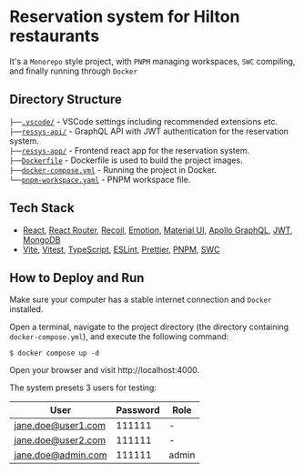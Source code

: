 # Reservation system for Hilton restaurants

It's a `Monorepo` style project, with `PNPM` managing workspaces, `SWC` compiling, and finally running through `Docker`

## Directory Structure

`├──`[`.vscode/`](./.vscode) - VSCode settings including recommended extensions etc.<br>
`├──`[`ressys-api/`](./ressys-api) - GraphQL API with JWT authentication for the reservation system.<br>
`├──`[`ressys-app/`](./ressys-app) - Frontend react app for the reservation system.<br>
`├──`[`Dockerfile`](./Dockerfile) - Dockerfile is used to build the project images.<br>
`├──`[`docker-compose.yml`](./docker-compose.yml) - Running the project in Docker.<br>
`└──`[`pnpm-workspace.yaml`](./pnpm-workspace.yaml) - PNPM workspace file.<br>

## Tech Stack

- [React](https://react.dev/), [React Router](https://reactrouter.com/), [Recoil](https://recoiljs.org/), [Emotion](https://emotion.sh/), [Material UI](https://next.material-ui.com/), [Apollo GraphQL](https://www.apollographql.com/), [JWT](https://jwt.io), [MongoDB](https://www.mongodb.com)
- [Vite](https://vitejs.dev/), [Vitest](https://vitejs.dev/),
  [TypeScript](https://www.typescriptlang.org/), [ESLint](https://eslint.org/), [Prettier](https://prettier.io/), [PNPM](https://pnpm.io/), [SWC](https://swc.rs/)

## How to Deploy and Run

Make sure your computer has a stable internet connection and `Docker` installed.

Open a terminal, navigate to the project directory (the directory containing `docker-compose.yml`), and execute the following command:

```
$ docker compose up -d
```

Open your browser and visit http://localhost:4000.

The system presets 3 users for testing:

| User               | Password | Role  |
| ------------------ | -------- | ----- |
| jane.doe@user1.com | 111111   | -     |
| jane.doe@user2.com | 111111   | -     |
| jane.doe@admin.com | 111111   | admin |
